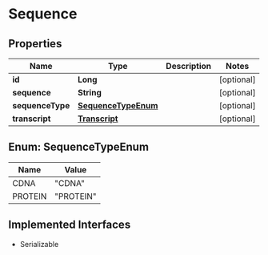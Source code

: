 

# Sequence


## Properties

Name | Type | Description | Notes
------------ | ------------- | ------------- | -------------
**id** | **Long** |  |  [optional]
**sequence** | **String** |  |  [optional]
**sequenceType** | [**SequenceTypeEnum**](#SequenceTypeEnum) |  |  [optional]
**transcript** | [**Transcript**](Transcript.md) |  |  [optional]



## Enum: SequenceTypeEnum

Name | Value
---- | -----
CDNA | &quot;CDNA&quot;
PROTEIN | &quot;PROTEIN&quot;


## Implemented Interfaces

* Serializable


